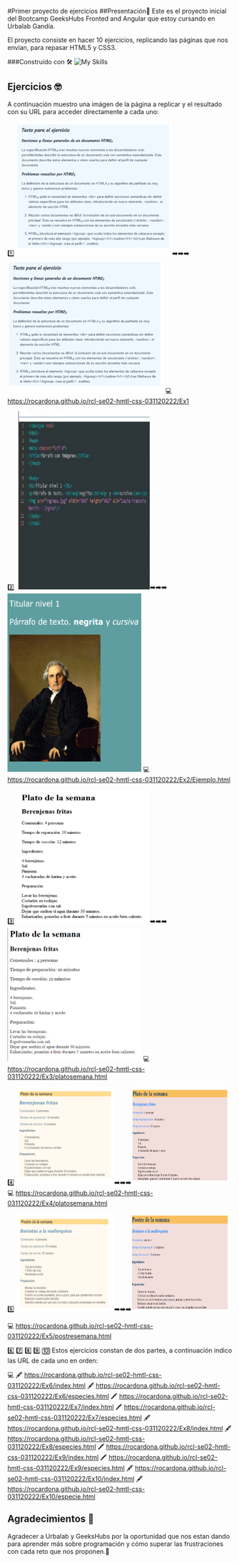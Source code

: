 #Primer proyecto de ejercicios
##Presentación🚀
Este es el proyecto inicial del Bootcamp GeeksHubs Fronted and Angular que estoy cursando en Urbalab Gandía.

El proyecto consiste en hacer 10 ejercicios, replicando las páginas que nos envían, para repasar HTML5 y CSS3.


###Construido con 🛠️
![My Skills](https://skillicons.dev/icons?i=html,css,git)


## Ejercicios 🤓

A continuación muestro una imágen de la página a replicar y el resultado con su URL para acceder directamente a cada uno:

1️⃣
<img src="/imagenesReadme/ejer 1.png" width="350" height="300">➡️➡️➡️<img src="/imagenesReadme/ejer 1.png" width="350" height="300">
💻
https://rocardona.github.io/rcl-se02-hmtl-css-031120222/Ex1

2️⃣
<img src="/imagenesReadme/ejer2.png" width="300" height="400">➡️➡️➡️<img src="/imagenesReadme/mi ejer 2.png" width="300" height="400">
💻
https://rocardona.github.io/rcl-se02-hmtl-css-031120222/Ex2/Ejemplo.html

3️⃣
<img src="/imagenesReadme/ejer 3.png" width="300" height="300">➡️➡️➡️<img src="/imagenesReadme/mi ejer 3.png" width="300" height="300">
💻
https://rocardona.github.io/rcl-se02-hmtl-css-031120222/Ex3/platosemana.html

4️⃣
<img src="/imagenesReadme/ejer 4.png" width="220" height="220">➡️➡️➡️<img src="/imagenesReadme/mi ejer 4.png" width="220" height="220">
💻
https://rocardona.github.io/rcl-se02-hmtl-css-031120222/Ex4/platosemana.html

5️⃣
<img src="/imagenesReadme/ejer 5.png" width="220" height="220">➡️➡️➡️<img src="/imagenesReadme/mi ejer 5.png" width="220" height="220">

💻
https://rocardona.github.io/rcl-se02-hmtl-css-031120222/Ex5/postresemana.html


6️⃣ 7️⃣ 8️⃣ 9️⃣ 🔟 
Estos ejercicios constan de dos partes, a continuación indico las URL de cada uno en orden:

💻
🖋️ https://rocardona.github.io/rcl-se02-hmtl-css-031120222/Ex6/index.html
🖋️ https://rocardona.github.io/rcl-se02-hmtl-css-031120222/Ex6/especies.html
🖍️ https://rocardona.github.io/rcl-se02-hmtl-css-031120222/Ex7/index.html
🖍️ https://rocardona.github.io/rcl-se02-hmtl-css-031120222/Ex7/especies.html
🖋️ https://rocardona.github.io/rcl-se02-hmtl-css-031120222/Ex8/index.html
🖋️ https://rocardona.github.io/rcl-se02-hmtl-css-031120222/Ex8/especies.html
🖍️ https://rocardona.github.io/rcl-se02-hmtl-css-031120222/Ex9/index.html
🖍️ https://rocardona.github.io/rcl-se02-hmtl-css-031120222/Ex9/especies.html
🖋️ https://rocardona.github.io/rcl-se02-hmtl-css-031120222/Ex10/index.html
🖋️ https://rocardona.github.io/rcl-se02-hmtl-css-031120222/Ex10/especie.html

## Agradecimientos 🍻
Agradecer a Urbalab y GeeksHubs por la oportunidad que nos estan dando para aprender más sobre programación y cómo superar las frustraciones con cada reto que nos proponen.🤯
